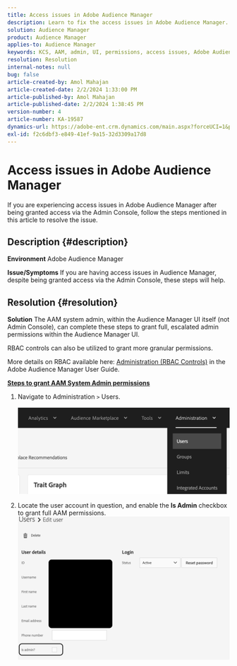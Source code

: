 ```yaml
---
title: Access issues in Adobe Audience Manager
description: Learn to fix the access issues in Adobe Audience Manager.
solution: Audience Manager
product: Audience Manager
applies-to: Audience Manager
keywords: KCS, AAM, admin, UI, permissions, access issues, Adobe Audience Manager, How To
resolution: Resolution
internal-notes: null
bug: false
article-created-by: Amol Mahajan
article-created-date: 2/2/2024 1:33:00 PM
article-published-by: Amol Mahajan
article-published-date: 2/2/2024 1:38:45 PM
version-number: 4
article-number: KA-19587
dynamics-url: https://adobe-ent.crm.dynamics.com/main.aspx?forceUCI=1&pagetype=entityrecord&etn=knowledgearticle&id=8ecad68e-cfc1-ee11-9079-6045bd006704
exl-id: f2c6dbf3-e849-41ef-9a15-32d3309a17d8
---
```

# Access issues in Adobe Audience Manager


If you are experiencing access issues in Adobe Audience Manager after being granted access via the Admin Console, follow the steps mentioned in this article to resolve the issue.

## Description {#description}


<b>Environment</b>
 Adobe Audience Manager

<b>Issue/Symptoms</b>
 If you are having access issues in Audience Manager, despite being granted access via the Admin Console, these steps will help.


## Resolution {#resolution}


<b>Solution</b>
The AAM system admin, within the Audience Manager UI itself (not Admin Console), can complete these steps to grant full, escalated admin permissions within the Audience Manager UI.

RBAC controls can also be utilized to grant more granular permissions.

More details on RBAC available here: [Administration (RBAC Controls)](https://experienceleague.adobe.com/docs/audience-manager/user-guide/features/administration/administration-overview.html?lang=en) in the Adobe Audience Manager User Guide.

<u><b>Steps to grant AAM System Admin permissions</b></u>

1. Navigate to Administration `>`  Users.

    ![](assets/0c4ffacf-e9d5-ec11-a7b5-000d3a37750e.png)
2. Locate the user account in question, and enable the <b>Is Admin</b> checkbox to grant full AAM permissions.![](assets/07c16ce8-e9d5-ec11-a7b5-000d3a37750e.png)
